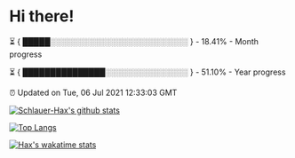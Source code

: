 # Hi there!

⏳ { █████░░░░░░░░░░░░░░░░░░░░░░░░░ } - 18.41% - Month progress

⏳ { ███████████████░░░░░░░░░░░░░░░ } - 51.10% - Year progress

⏰ Updated on Tue, 06 Jul 2021 12:33:03 GMT


[![Schlauer-Hax's github stats](https://github-readme-stats.vercel.app/api?username=Schlauer-Hax&show_icons=true&theme=dark&count_private=true)](https://github.com/Schlauer-Hax)


[![Top Langs](https://github-readme-stats.vercel.app/api/top-langs/?username=Schlauer-Hax&layout=compact&theme=dark)](https://github.com/Schlauer-Hax?tab=repositories)


[![Hax's wakatime stats](https://github-readme-stats.vercel.app/api/wakatime?username=Hax&theme=dark)](https://wakatime.com/@Hax)


